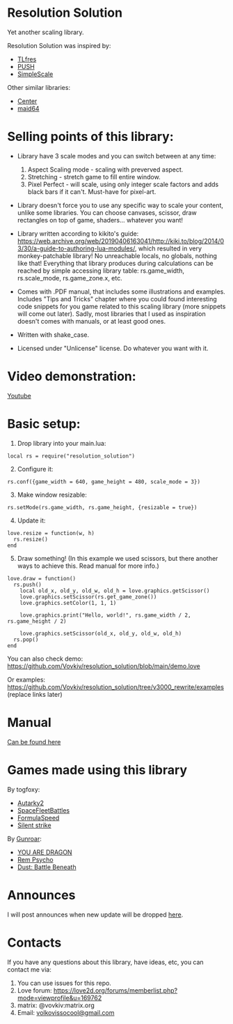 # Resolution Solution
Yet another scaling library.

Resolution Solution was inspired by:
* [TLfres](https://love2d.org/wiki/TLfres)
* [PUSH](https://github.com/Ulydev/push)
* [SimpleScale](https://github.com/tomlum/simpleScale)

Other similar libraries:
* [Center](https://github.com/S-Walrus/center)
* [maid64](https://github.com/adekto/maid64)

# Selling points of this library:
* Library have 3 scale modes and you can switch between at any time:
  1. Aspect Scaling mode - scaling with preverved aspect.
  2. Stretching - stretch game to fill entire window.
  3. Pixel Perfect - will scale, using only integer scale factors and adds black bars if it can't. Must-have for pixel-art.

* Library doesn't force you to use any specific way to scale your content, unlike some libraries. You can choose canvases, scissor, draw rectangles on top of game, shaders... whatever you want!
* Library written according to kikito's guide: https://web.archive.org/web/20190406163041/http://kiki.to/blog/2014/03/30/a-guide-to-authoring-lua-modules/, which resulted in very monkey-patchable library! No unreachable locals, no globals, nothing like that! Everything that library produces during calculations can be reached by simple accessing library table: rs.game_width, rs.scale_mode, rs.game_zone.x, etc.
* Comes with .PDF manual, that includes some illustrations and examples. Includes "Tips and Tricks" chapter where you could found interesting code snippets for you game related to this scaling library (more snippets will come out later). Sadly, most libraries that I used as inspiration doesn't comes with manuals, or at least good ones.
* Written with shake_case.
* Licensed under "Unlicense" license. Do whatever you want with it.

# Video demonstration:
[Youtube](https://youtu.be/cslfWOpetrc)

# Basic setup:
1. Drop library into your main.lua:

``` local rs = require("resolution_solution") ```

2. Configure it:

``` rs.conf({game_width = 640, game_height = 480, scale_mode = 3}) ```

3. Make window resizable:

``` rs.setMode(rs.game_width, rs.game_height, {resizable = true}) ```

4. Update it:
 ```
love.resize = function(w, h)
   rs.resize()
end
``` 
5. Draw something! (In this example we used scissors, but there another ways to achieve this. Read manual for more info.)
```
love.draw = function()
  rs.push()
    local old_x, old_y, old_w, old_h = love.graphics.getScissor()
    love.graphics.setScissor(rs.get_game_zone())
    love.graphics.setColor(1, 1, 1)
    
    love.graphics.print("Hello, world!", rs.game_width / 2, rs.game_height / 2)
    
    love.graphics.setScissor(old_x, old_y, old_w, old_h)
  rs.pop()
end
```
You can also check demo: https://github.com/Vovkiv/resolution_solution/blob/main/demo.love

Or examples: https://github.com/Vovkiv/resolution_solution/tree/v3000_rewrite/examples (replace links later)

# Manual
[Can be found here](resolution_solution_documentation.pdf)

# Games made using this library
By togfoxy:
* [Autarky2](https://github.com/togfoxy/Autarky2)
* [SpaceFleetBattles](https://github.com/togfoxy/SpaceFleetBattles)
* [FormulaSpeed](https://github.com/togfoxy/FormulaSpeed)
* [Silent strike](https://codeberg.org/togfox/SilentStrike)

By [Gunroar](https://hmmmgames.itch.io/):
* [YOU ARE DRAGON](https://hmmmgames.itch.io/dragon)
* [Rem Psycho](https://hmmmgames.itch.io/rem-psyche)
* [Dust: Battle Beneath](https://hmmmgames.itch.io/dust-bb)

# Announces
I will post announces when new update will be dropped [here](https://love2d.org/forums/viewtopic.php?t=92494).

# Contacts
If you have any questions about this library, have ideas, etc, you can contact me via:
1. You can use issues for this repo.
2. Love forum: https://love2d.org/forums/memberlist.php?mode=viewprofile&u=169762
3. matrix: @vovkiv:matrix.org
4. Email: volkovissocool@gmail.com

